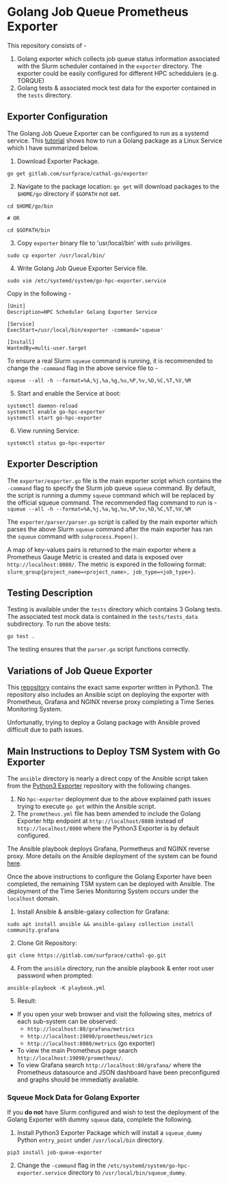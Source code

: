 # Golang Job Queue Prometheus Exporter 
This repository consists of -
1. Golang exporter which collects job queue status information associated with the Slurm scheduler contained in the `exporter` directory. The exporter could be easily configured for different HPC scheddulers (e.g. TORQUE)
2. Golang tests & associated mock test data for the exporter contained in the `tests` directory.

## Exporter Configuration
The Golang Job Queue Exporter can be configured to run as a systemd service. This [tutorial](https://paulgorman.org/technical/blog/20171121184114.html) shows how to run a Golang package as a Linux Service which I have summarized below.
1. Download Exporter Package.
```
go get gitlab.com/surfprace/cathal-go/exporter
```

2. Navigate to the package location: `go get` will download packages to the `$HOME/go` directory if `$GOPATH` not set.
```
cd $HOME/go/bin

# OR

cd $GOPATH/bin
```

3. Copy `exporter` binary file to 'usr/local/bin' with `sudo` priviliges.
```
sudo cp exporter /usr/local/bin/
```

4. Write Golang Job Queue Exporter Service file.
```
sudo vim /etc/systemd/system/go-hpc-exporter.service
```
Copy in the following -
```
[Unit]
Description=HPC Scheduler Golang Exporter Service

[Service]
ExecStart=/usr/local/bin/exporter -command='squeue'

[Install]
WantedBy=multi-user.target
```
To ensure a real Slurm `squeue` command is running, it is recommended to change the `-command` flag in the above service file to -
```
squeue --all -h --format=%A,%j,%a,%g,%u,%P,%v,%D,%C,%T,%V,%M
```

5. Start and enable the Service at boot:
```
systemctl daemon-reload
systemctl enable go-hpc-exporter
systemctl start go-hpc-exporter
```

6. View running Service:
```
systemctl status go-hpc-exporter
```

## Exporter Description
The `exporter/exporter.go` file is the main exporter script which contains the `-command` flag to specify the Slurm job queue `squeue` command. By default, the script is running a dummy `squeue` command which will be replaced by the official squeue command. The recommended flag command to run is -
`squeue --all -h --format=%A,%j,%a,%g,%u,%P,%v,%D,%C,%T,%V,%M`

The `exporter/parser/parser.go` script is called by the main exporter which parses the above Slurm `squeue` command after the main exporter has ran the `squeue` command with `subprocess.Popen()`.

A map of key-values pairs is returned to the main exporter where a Prometheus Gauge Metric is created and data is exposed over `http://localhost:8080/`. The metric is expored in the following format: `slurm_group{project_name=<project_name>, job_type=<job_type>}`.

## Testing Description
Testing is available under the `tests` directory which contains 3 Golang tests. The associated test mock data is contained in the `tests/tests_data` subdirectory. To run the above tests:
```
go test .
```
The testing ensures that the `parser.go` script functions correctly.

## Variations of Job Queue Exporter
This [repository](https://gitlab.com/surfprace/cathal) contains the exact same exporter written in Python3. The repository also includes an Ansible scipt on deploying the exporter with Prometheus, Grafana and NGINX reverse proxy completing a Time Series Monitoring System.

Unfortunatly, trying to deploy a Golang package with Ansible proved difficult due to path issues.

## Main Instructions to Deploy TSM System with Go Exporter
The `ansible` directory is nearly a direct copy of the Ansible script taken from the [Python3 Exporter](https://gitlab.com/surfprace/cathal) repository with the following changes.
1. No `hpc-exporter` deployment due to the above explained path issues trying to execute `go get` within the Ansible script.
2. The `prometheus.yml` file has been amended to include the Golang Exporter http endpoint at `http://localhost/8080` instead of `http://localhost/8000` where the Python3 Exporter is by default configured.

The Ansible playbook deploys Grafana, Pormetheus and NGINX reverse proxy. More details on the Ansible deployment of the system can be found [here](https://gitlab.com/surfprace/cathal).

Once the above instructions to configure the Golang Exporter have been completed, the remaining TSM system can be deployed with Ansible. The deployment of the Time Series Monitoring System occurs under the `localhost` domain.
1. Install Ansible & ansible-galaxy collection for Grafana:
```
sudo apt install ansible && ansible-galaxy collection install community.grafana
```
2. Clone Git Repository:
```
git clone https://gitlab.com/surfprace/cathal-go.git
```
4. From the `ansible` directory, run the ansible playbook & enter root user password when prompted:
```
ansible-playbook -K playbook.yml
```
5. Result:
* If you open your web browser and visit the following sites, metrics of each sub-system can be observed:
    * `http://localhost:80/grafana/metrics`
    * `http://localhost:19090/prometheus/metrics`
    * `http://localhost:8080/metrics` (go exporter)
* To view the main Prometheus page search `http://localhost:19090/prometheus/`.
* To view Grafana search `http://localhost:80/grafana/` where the Prometheus datasource and JSON dashboard have been preconfigured and graphs should be immediatly available.

### Squeue Mock Data for Golang Exporter
If you **do not** have Slurm configured and wish to test the deployment of the Golang Exporter with dummy `squeue` data, complete the following.
1. Install Python3 Exporter Package which will install a `squeue_dummy` Python `entry_point` under `/usr/local/bin` directory.
```
pip3 install job-queue-exporter
```
2. Change the `-command` flag in the `/etc/systemd/system/go-hpc-exporter.service` directory to `/usr/local/bin/squeue_dummy`.
